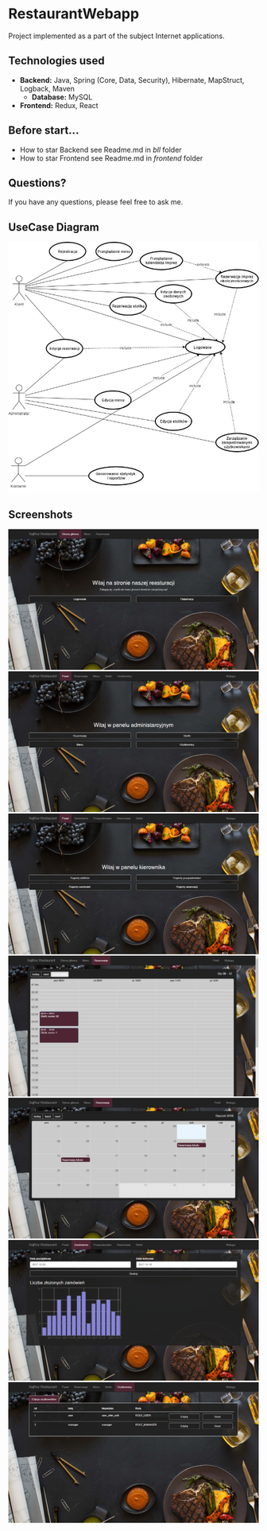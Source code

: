 # RestaurantWebapp
Project implemented as a part of the subject Internet applications.


Technologies used
---
* **Backend:** Java, Spring (Core, Data, Security), Hibernate, MapStruct, Logback, Maven
  * **Database:** MySQL
* **Frontend:** Redux, React

Before start...
---

- How to star Backend see Readme.md in *bll* folder
- How to star Frontend see Readme.md in *frontend* folder

Questions?
---

If you have any questions, please feel free to ask me.

UseCase Diagram
---

![Alt text](/screenshots/UseCaseDiagram.jpg?raw=true "UseCase Diagram")

Screenshots
---

![Alt text](/screenshots/panel_user.png?raw=true "Homepage")
![Alt text](/screenshots/panel_admin.png?raw=true "Homepage admin")
![Alt text](/screenshots/panel_manager.png?raw=true "Homepage manager")
![Alt text](/screenshots/table_reservation.png?raw=true "Order table reservation page")
![Alt text](/screenshots/reservation_for_whole_retaurant_for_events.png?raw=true "Order restarant reservation page")
![Alt text](/screenshots/orders_history_for_meals.png?raw=true "Meal order statistc page")
![Alt text](/screenshots/users_admin_panel.png?raw=true "Users control panel for admin")
